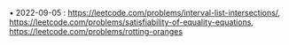 
• 2022-09-05 : https://leetcode.com/problems/interval-list-intersections/, https://leetcode.com/problems/satisfiability-of-equality-equations, https://leetcode.com/problems/rotting-oranges
